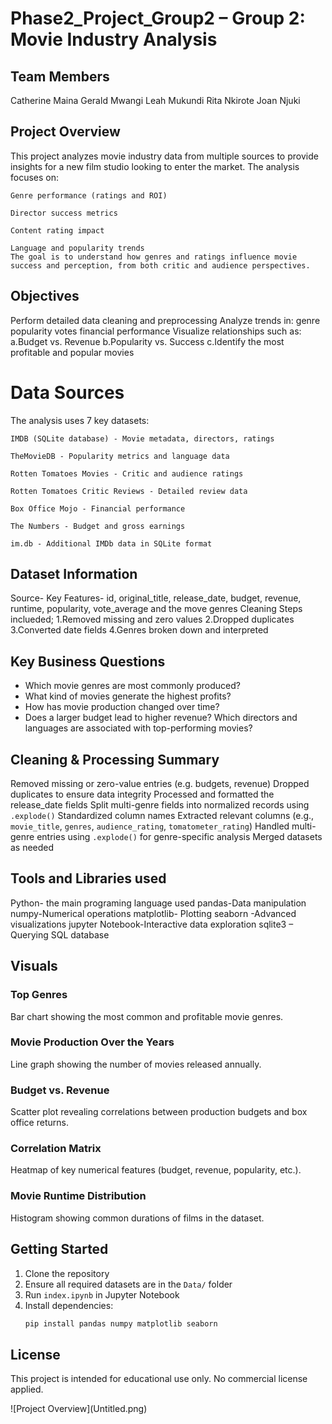 # Phase2_Project_Group2 – Group 2: Movie Industry Analysis
## Team Members 
Catherine Maina
Gerald Mwangi
Leah Mukundi
Rita Nkirote
Joan Njuki

## Project Overview
This project analyzes movie industry data from multiple sources to provide insights for a new film studio looking to enter the market. The analysis focuses on:

    Genre performance (ratings and ROI)

    Director success metrics

    Content rating impact

    Language and popularity trends
    The goal is to understand how genres and ratings influence movie success and perception, from both critic and audience perspectives.

 ##   Objectives
Perform detailed data cleaning and preprocessing
Analyze trends in:
genre
popularity
votes
financial performance
Visualize relationships such as:
a.Budget vs. Revenue
b.Popularity vs. Success
c.Identify the most profitable and popular movies

# Data Sources
The analysis uses 7 key datasets:

    IMDB (SQLite database) - Movie metadata, directors, ratings

    TheMovieDB - Popularity metrics and language data

    Rotten Tomatoes Movies - Critic and audience ratings

    Rotten Tomatoes Critic Reviews - Detailed review data

    Box Office Mojo - Financial performance

    The Numbers - Budget and gross earnings

    im.db - Additional IMDb data in SQLite format
## Dataset Information
 Source- 
 Key Features- id, original_title, release_date, budget, revenue, runtime, popularity, vote_average and the move  genres
 Cleaning Steps inclueded;
 1.Removed missing and zero values 
 2.Dropped duplicates
 3.Converted date fields
 4.Genres broken down and interpreted
 
## Key  Business Questions
- Which movie genres  are most commonly produced?
- What kind of movies  generate the highest profits?
- How has movie production changed  over  time?
- Does a larger budget lead to higher revenue?
 Which directors and languages are associated with top-performing movies?
 ## Cleaning & Processing Summary
  Removed missing or zero-value entries (e.g. budgets, revenue)
 Dropped duplicates to ensure data integrity
 Processed and formatted the release_date fields
 Split multi-genre fields into normalized records using `.explode()`
 Standardized column names
 Extracted relevant columns (e.g., `movie_title`, `genres`, `audience_rating`, `tomatometer_rating`)
 Handled multi-genre entries using `.explode()` for genre-specific analysis
  Merged datasets as needed

 ## Tools and Libraries used 
 Python- the main programing language used
 pandas-Data manipulation 
 numpy-Numerical operations
 matplotlib- Plotting
 seaborn -Advanced visualizations
jupyter Notebook-Interactive data exploration
sqlite3 – Querying SQL database
  
  ##  Visuals
###  Top Genres
Bar chart showing the most common and profitable movie genres.
###  Movie Production Over the Years
Line graph showing the number of movies released annually.
###  Budget vs. Revenue
Scatter plot revealing correlations between production budgets and box office returns.
###  Correlation Matrix
Heatmap of key numerical features (budget, revenue, popularity, etc.).
### Movie Runtime Distribution
Histogram showing common durations of films in the dataset.
##  Getting Started

1. Clone the repository
2. Ensure all required datasets are in the `Data/` folder
3. Run `index.ipynb` in Jupyter Notebook
4. Install dependencies:
   ```bash
   pip install pandas numpy matplotlib seaborn

## License
This project is intended for educational use only. No commercial license applied.






 
! [ P r o j e c t   O v e r v i e w ] ( U n t i t l e d . p n g )  
 